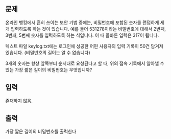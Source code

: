 ## 문제  

온라인 뱅킹에서 흔히 쓰이는 보안 기법 중에는, 비밀번호에 포함된 숫자를 랜덤하게 세 개 입력하도록 하는 것이 있습니다.
예를 들어 531278이라는 비밀번호에 대해서 2번째, 3번째, 5번째 숫자를 입력하도록 하는 식입니다. 이 때 올바른 입력은 317이 됩니다.

텍스트 파일 keylog.txt에는 로그인에 성공한 어떤 사용자의 입력 기록이 50건 담겨져 있습니다. (비밀번호의 길이는 알 수 없습니다)

3개의 숫자는 항상 앞쪽부터 순서대로 요청된다고 할 때, 위의 접속 기록에서 알아낼 수 있는 가장 짧은 길이의 비밀번호는 무엇입니까?

## 입력

존재하지 않음.  

## 출력

가장 짧은 길이의 비밀번호를 출력한다  

